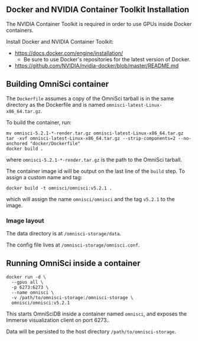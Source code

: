 ## Docker and NVIDIA Container Toolkit Installation

The NVIDIA Container Toolkit is required in order to use GPUs inside Docker containers.

Install Docker and NVIDIA Container Toolkit:
- https://docs.docker.com/engine/installation/
  - Be sure to use Docker's repositories for the latest version of Docker.
- https://github.com/NVIDIA/nvidia-docker/blob/master/README.md

## Building OmniSci container

The `Dockerfile` assumes a copy of the OmniSci tarball is in the same directory as the Dockerfile and is named `omnisci-latest-Linux-x86_64.tar.gz`.

To build the container, run:

    mv omnisci-5.2.1-*-render.tar.gz omnisci-latest-Linux-x86_64.tar.gz
    tar -xvf omnisci-latest-Linux-x86_64.tar.gz --strip-components=2 --no-anchored "docker/Dockerfile"
    docker build .

where `omnisci-5.2.1-*-render.tar.gz` is the path to the OmniSci tarball.

The container image id will be output on the last line of the `build` step. To assign a custom name and tag:

    docker build -t omnisci/omnisci:v5.2.1 .

which will assign the name `omnisci/omnisci` and the tag `v5.2.1` to the image.

### Image layout

The data directory is at `/omnisci-storage/data`.

The config file lives at `/omnisci-storage/omnisci.conf`.

## Running OmniSci inside a container

    docker run -d \
      --gpus all \
      -p 6273:6273 \
      --name omnisci \
      -v /path/to/omnisci-storage:/omnisci-storage \
      omnisci/omnisci:v5.2.1

This starts OmniSciDB inside a container named `omnisci`, and exposes the Immerse visualization client on port 6273..

Data will be persisted to the host directory `/path/to/omnisci-storage`.
